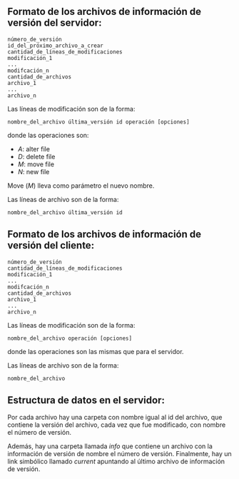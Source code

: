 Formato de los archivos de información de versión del servidor:
---------------------------------------------------------------

```
número_de_versión
id_del_próximo_archivo_a_crear
cantidad_de_líneas_de_modificaciones
modificación_1
...
modifcación_n
cantidad_de_archivos
archivo_1
...
archivo_n
```

Las líneas de modificación son de la forma:

```
nombre_del_archivo última_versión id operación [opciones]
```

donde las operaciones son:
* _A_: alter file
* _D_: delete file
* _M_: move file
* _N_: new file

Move (_M_) lleva como parámetro el nuevo nombre.

Las líneas de archivo son de la forma:

```
nombre_del_archivo última_versión id
```


Formato de los archivos de información de versión del cliente:
--------------------------------------------------------------

```
número_de_versión
cantidad_de_líneas_de_modificaciones
modificación_1
...
modifcación_n
cantidad_de_archivos
archivo_1
...
archivo_n
```

Las líneas de modificación son de la forma:

```
nombre_del_archivo operación [opciones]
```

donde las operaciones son las mismas que para el servidor.

Las líneas de archivo son de la forma:

```
nombre_del_archivo
```


Estructura de datos en el servidor:
-----------------------------------

Por cada archivo hay una carpeta con nombre igual al id del archivo, que contiene la versión del archivo, cada vez que fue modificado, con nombre el número de versión.

Además, hay una carpeta llamada _info_ que contiene un archivo con la información de versión de nombre el número de versión. Finalmente, hay un link simbólico llamado _current_ apuntando al último archivo de información de versión.

